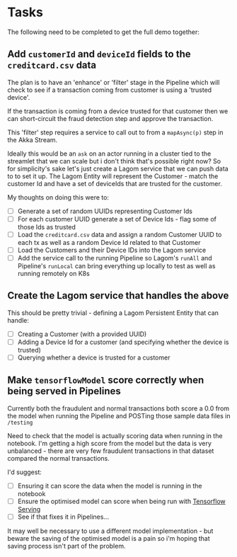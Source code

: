# Tasks

The following need to be completed to get the full demo together:

## Add `customerId` and `deviceId` fields to the `creditcard.csv` data
   
The plan is to have an 'enhance' or 'filter' stage in the Pipeline which will check to see if a transaction coming from customer is using a 'trusted device'.
   
If the transaction is coming from a device trusted for that customer then we can short-circuit the fraud detection step and approve the transaction.
   
This 'filter' step requires a service to call out to from a `mapAsync(p)` step in the Akka Stream. 

Ideally this would be an `ask` on an actor running in a cluster tied to the streamlet that we can scale but i don't think that's possible right now? So for simplicity's sake let's just create a Lagom service that we can push data to to set it up. The Lagom Entity will represent the Customer - match the customer Id and have a set of deviceIds that are trusted for the customer.

My thoughts on doing this were to:

- [ ] Generate a set of random UUIDs representing Customer Ids
- [ ] For each customer UUID generate a set of Device Ids - flag some of those Ids as trusted
- [ ] Load the `creditcard.csv` data and assign a random Customer UUID to each tx as well as a random Device Id related to that Customer
- [ ] Load the Customers and their Device IDs into the Lagom service
- [ ] Add the service call to the running Pipeline so Lagom's `runAll` and Pipeline's `runLocal` can bring everything up locally to test as well as running remotely on K8s 

## Create the Lagom service that handles the above 

This should be pretty trivial - defining a Lagom Persistent Entity that can handle:

- [ ] Creating a Customer (with a provided UUID)
- [ ] Adding a Device Id for a customer (and specifying whether the device is trusted) 
- [ ] Querying whether a device is trusted for a customer

## Make `tensorflowModel` score correctly when being served in Pipelines
 
 Currently both the fraudulent and normal transactions both score a 0.0 from the model when running the Pipeline and POSTing those sample data files in `/testing`
 
 Need to check that the model is actually scoring data when running in the notebook. I'm getting a high score from the model but the data is very unbalanced - there are very few fraudulent transactions in that dataset compared the normal transactions.
 
 I'd suggest:
 
 - [ ] Ensuring it can score the data when the model is running in the notebook
 - [ ] Ensure the optimised model can score when being run with [Tensorflow Serving](https://www.tensorflow.org/tfx/serving/docker)
 - [ ] See if that fixes it in Pipelines...
 
 It may well be necessary to use a different model implementation - but beware the saving of the optimised model is a pain so i'm hoping that saving process isn't part of the problem.
